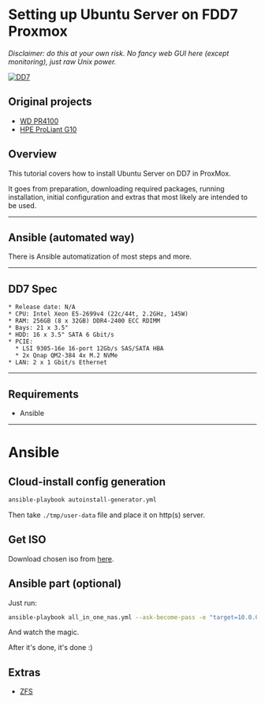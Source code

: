 # Setting up Ubuntu Server on FDD7 Proxmox

_Disclaimer: do this at your own risk. No fancy web GUI here (except monitoring), just raw Unix power._

<!-- TODO fixme-->
[![DD7](./img/microservergen10.jpeg)](./img/microservergen10.jpeg)

## Original projects
* [WD PR4100](https://github.com/aamkye/ubuntu_on_WD_PRx100)
* [HPE ProLiant G10](https://github.com/aamkye/ubuntu_on_HPE_ProLiant_MS_GEN10)

<!-- TODO fixme-->
## Overview

This tutorial covers how to install Ubuntu Server on DD7 in ProxMox.

It goes from preparation, downloading required packages, running installation, initial configuration and extras that most likely are intended to be used.

---

<!-- TODO fixme-->
## Ansible (automated way)

There is Ansible automatization of most steps and more.

---

## DD7 Spec

```
* Release date: N/A
* CPU: Intel Xeon E5-2699v4 (22c/44t, 2.2GHz, 145W)
* RAM: 256GB (8 x 32GB) DDR4-2400 ECC RDIMM
* Bays: 21 x 3.5"
* HDD: 16 x 3.5" SATA 6 Gbit/s
* PCIE:
  * LSI 9305-16e 16-port 12Gb/s SAS/SATA HBA
  * 2x Qnap QM2-384 4x M.2 NVMe
* LAN: 2 x 1 Gbit/s Ethernet
```

---

<!-- TODO fixme-->
## Requirements

* Ansible

---

# Ansible

<!-- TODO fixme-->
## Cloud-install config generation

```bash
ansible-playbook autoinstall-generator.yml
```

Then take `./tmp/user-data` file and place it on http(s) server.

## Get ISO

Download chosen iso from [here](https://ubuntu.com/download/server).


<!-- TODO fixme-->
## Ansible part (optional)

Just run:

```bash
ansible-playbook all_in_one_nas.yml --ask-become-pass -e "target=10.0.0.101" -i 10.0.0.101,
```

And watch the magic.

After it's done, it's done :)

<!-- TODO fixme-->
## Extras

* [ZFS](./readme/zfs.md)
